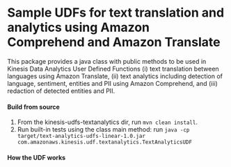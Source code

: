 # Sample UDFs for text translation and analytics using Amazon Comprehend and Amazon Translate

This package provides a java class with public methods to be used in Kinesis Data Analytics User Defined Functions (i) text translation between languages using Amazon Translate, (ii) text analytics including detection of language, sentiment, entities and PII using Amazon Comprehend, and (iii) redaction of detected entities and PII.

#### Build from source

1. From the kinesis-udfs-textanalytics dir, run `mvn clean install`.
2. Run built-in tests using the class main method: run `java -cp target/text-analytics-udfs-linear-1.0.jar com.amazonaws.kinesis.udf.textanalytics.TextAnalyticsUDF` 



#### How the UDF works

